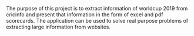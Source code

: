 The purpose of this project is to extract information of worldcup 2019 from cricinfo and present that information in the form of excel and pdf scorecards. The application can be used to solve real purpose problems of extracting large information from websites.
